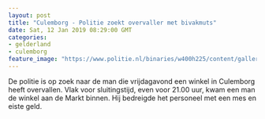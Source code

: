 ```yaml
---
layout: post
title: "Culemborg - Politie zoekt overvaller met bivakmuts"
date: Sat, 12 Jan 2019 08:29:00 GMT
categories: 
- gelderland 
- culemborg 
feature_image: "https://www.politie.nl/binaries/w400h225/content/gallery/politie/stockfotos/at-bikers-me/bikers-praten-met-burger.jpg"
---
```


De politie is op zoek naar de man die vrijdagavond een winkel in Culemborg heeft overvallen. Vlak voor sluitingstijd, even voor 21.00 uur, kwam een man de winkel aan de Markt binnen. Hij bedreigde het personeel met een mes en eiste geld.
